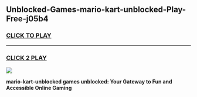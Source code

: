 
## Unblocked-Games-mario-kart-unblocked-Play-Free-j05b4
<h3>
<a href="https://premium76.site?title=mario-kart-unblocked&ref=12A">CLICK TO PLAY</a></h3>
<hr>

<h3>
<a href="https://premium76.site?title=mario-kart-unblocked&ref=12A">CLICK 2 PLAY</a>
  
</h3>

<a href="https://premium76.site?title=mario-kart-unblocked&ref=12A"><img src="https://clearcache.store/games.png"></a>


**mario-kart-unblocked games unblocked: Your Gateway to Fun and Accessible Online Gaming**
